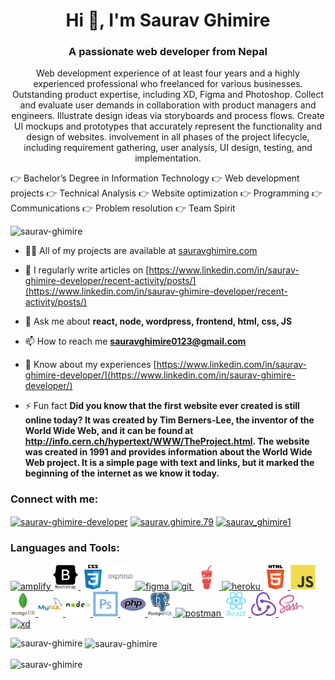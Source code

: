 <h1 align="center">Hi 👋, I'm Saurav Ghimire</h1>
<h3 align="center">A passionate web developer from Nepal</h3>
<p align="center">
  Web development experience of at least four years and a highly experienced professional who freelanced for various businesses. Outstanding product expertise, including XD, Figma and Photoshop. Collect and evaluate user demands in collaboration with product managers and engineers. Illustrate design ideas via storyboards and process flows. Create UI mockups and prototypes that accurately represent the functionality and design of websites. involvement in all phases of the project lifecycle, including requirement gathering, user analysis, UI design, testing, and implementation.

👉 Bachelor’s Degree in Information Technology
👉 Web development projects
👉 Technical Analysis
👉 Website optimization
👉 Programming
👉 Communications
👉 Problem resolution
👉 Team Spirit
</p>
<p align="left"> <img src="https://komarev.com/ghpvc/?username=saurav-ghimire&label=Profile%20views&color=0e75b6&style=flat" alt="saurav-ghimire" /> </p>

- 👨‍💻 All of my projects are available at [sauravghimire.com](sauravghimire.com)

- 📝 I regularly write articles on [https://www.linkedin.com/in/saurav-ghimire-developer/recent-activity/posts/](https://www.linkedin.com/in/saurav-ghimire-developer/recent-activity/posts/)

- 💬 Ask me about **react, node, wordpress, frontend, html, css, JS**

- 📫 How to reach me **sauravghimire0123@gmail.com**

- 📄 Know about my experiences [https://www.linkedin.com/in/saurav-ghimire-developer/](https://www.linkedin.com/in/saurav-ghimire-developer/)

- ⚡ Fun fact **Did you know that the first website ever created is still online today? It was created by Tim Berners-Lee, the inventor of the World Wide Web, and it can be found at http://info.cern.ch/hypertext/WWW/TheProject.html. The website was created in 1991 and provides information about the World Wide Web project. It is a simple page with text and links, but it marked the beginning of the internet as we know it today.**

<h3 align="left">Connect with me:</h3>
<p align="left">
<a href="https://linkedin.com/in/saurav-ghimire-developer" target="blank"><img align="center" src="https://raw.githubusercontent.com/rahuldkjain/github-profile-readme-generator/master/src/images/icons/Social/linked-in-alt.svg" alt="saurav-ghimire-developer" height="30" width="40" /></a>
<a href="https://fb.com/saurav.ghimire.79" target="blank"><img align="center" src="https://raw.githubusercontent.com/rahuldkjain/github-profile-readme-generator/master/src/images/icons/Social/facebook.svg" alt="saurav.ghimire.79" height="30" width="40" /></a>
<a href="https://instagram.com/saurav_ghimire1" target="blank"><img align="center" src="https://raw.githubusercontent.com/rahuldkjain/github-profile-readme-generator/master/src/images/icons/Social/instagram.svg" alt="saurav_ghimire1" height="30" width="40" /></a>
</p>

<h3 align="left">Languages and Tools:</h3>
<p align="left"> <a href="https://aws.amazon.com/amplify/" target="_blank" rel="noreferrer"> <img src="https://docs.amplify.aws/assets/logo-dark.svg" alt="amplify" width="40" height="40"/> </a> <a href="https://getbootstrap.com" target="_blank" rel="noreferrer"> <img src="https://raw.githubusercontent.com/devicons/devicon/master/icons/bootstrap/bootstrap-plain-wordmark.svg" alt="bootstrap" width="40" height="40"/> </a> <a href="https://www.w3schools.com/css/" target="_blank" rel="noreferrer"> <img src="https://raw.githubusercontent.com/devicons/devicon/master/icons/css3/css3-original-wordmark.svg" alt="css3" width="40" height="40"/> </a> <a href="https://expressjs.com" target="_blank" rel="noreferrer"> <img src="https://raw.githubusercontent.com/devicons/devicon/master/icons/express/express-original-wordmark.svg" alt="express" width="40" height="40"/> </a> <a href="https://www.figma.com/" target="_blank" rel="noreferrer"> <img src="https://www.vectorlogo.zone/logos/figma/figma-icon.svg" alt="figma" width="40" height="40"/> </a> <a href="https://git-scm.com/" target="_blank" rel="noreferrer"> <img src="https://www.vectorlogo.zone/logos/git-scm/git-scm-icon.svg" alt="git" width="40" height="40"/> </a> <a href="https://gulpjs.com" target="_blank" rel="noreferrer"> <img src="https://raw.githubusercontent.com/devicons/devicon/master/icons/gulp/gulp-plain.svg" alt="gulp" width="40" height="40"/> </a> <a href="https://heroku.com" target="_blank" rel="noreferrer"> <img src="https://www.vectorlogo.zone/logos/heroku/heroku-icon.svg" alt="heroku" width="40" height="40"/> </a> <a href="https://www.w3.org/html/" target="_blank" rel="noreferrer"> <img src="https://raw.githubusercontent.com/devicons/devicon/master/icons/html5/html5-original-wordmark.svg" alt="html5" width="40" height="40"/> </a> <a href="https://developer.mozilla.org/en-US/docs/Web/JavaScript" target="_blank" rel="noreferrer"> <img src="https://raw.githubusercontent.com/devicons/devicon/master/icons/javascript/javascript-original.svg" alt="javascript" width="40" height="40"/> </a> <a href="https://www.mongodb.com/" target="_blank" rel="noreferrer"> <img src="https://raw.githubusercontent.com/devicons/devicon/master/icons/mongodb/mongodb-original-wordmark.svg" alt="mongodb" width="40" height="40"/> </a> <a href="https://www.mysql.com/" target="_blank" rel="noreferrer"> <img src="https://raw.githubusercontent.com/devicons/devicon/master/icons/mysql/mysql-original-wordmark.svg" alt="mysql" width="40" height="40"/> </a> <a href="https://nodejs.org" target="_blank" rel="noreferrer"> <img src="https://raw.githubusercontent.com/devicons/devicon/master/icons/nodejs/nodejs-original-wordmark.svg" alt="nodejs" width="40" height="40"/> </a> <a href="https://www.photoshop.com/en" target="_blank" rel="noreferrer"> <img src="https://raw.githubusercontent.com/devicons/devicon/master/icons/photoshop/photoshop-line.svg" alt="photoshop" width="40" height="40"/> </a> <a href="https://www.php.net" target="_blank" rel="noreferrer"> <img src="https://raw.githubusercontent.com/devicons/devicon/master/icons/php/php-original.svg" alt="php" width="40" height="40"/> </a> <a href="https://www.postgresql.org" target="_blank" rel="noreferrer"> <img src="https://raw.githubusercontent.com/devicons/devicon/master/icons/postgresql/postgresql-original-wordmark.svg" alt="postgresql" width="40" height="40"/> </a> <a href="https://postman.com" target="_blank" rel="noreferrer"> <img src="https://www.vectorlogo.zone/logos/getpostman/getpostman-icon.svg" alt="postman" width="40" height="40"/> </a> <a href="https://reactjs.org/" target="_blank" rel="noreferrer"> <img src="https://raw.githubusercontent.com/devicons/devicon/master/icons/react/react-original-wordmark.svg" alt="react" width="40" height="40"/> </a> <a href="https://redux.js.org" target="_blank" rel="noreferrer"> <img src="https://raw.githubusercontent.com/devicons/devicon/master/icons/redux/redux-original.svg" alt="redux" width="40" height="40"/> </a> <a href="https://sass-lang.com" target="_blank" rel="noreferrer"> <img src="https://raw.githubusercontent.com/devicons/devicon/master/icons/sass/sass-original.svg" alt="sass" width="40" height="40"/> </a> <a href="https://www.adobe.com/products/xd.html" target="_blank" rel="noreferrer"> <img src="https://cdn.worldvectorlogo.com/logos/adobe-xd.svg" alt="xd" width="40" height="40"/> </a> </p>

<p><img align="left" src="https://github-readme-stats.vercel.app/api/top-langs?username=saurav-ghimire&show_icons=true&locale=en&layout=compact" alt="saurav-ghimire" /></p>

<p>&nbsp;<img align="center" src="https://github-readme-stats.vercel.app/api?username=saurav-ghimire&show_icons=true&locale=en" alt="saurav-ghimire" /></p>

<p><img align="center" src="https://github-readme-streak-stats.herokuapp.com/?user=saurav-ghimire&" alt="saurav-ghimire" /></p>

